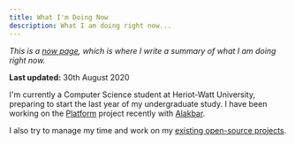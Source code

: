 ```yaml
---
title: What I'm Doing Now
description: What I am doing right now...
---
```


*This is a [now page](https://nownownow.com/about), which is where I write a
summary of what I am doing right now.*

**Last updated:** 30th August 2020

I'm currently a Computer Science student at Heriot-Watt University, preparing
to start the last year of my undergraduate study. I have been working on the
[Platform](/projects/platform/) project recently with
[Alakbar](https://alak.bar).

I also try to manage my time and work on my [existing open-source
projects](/).
